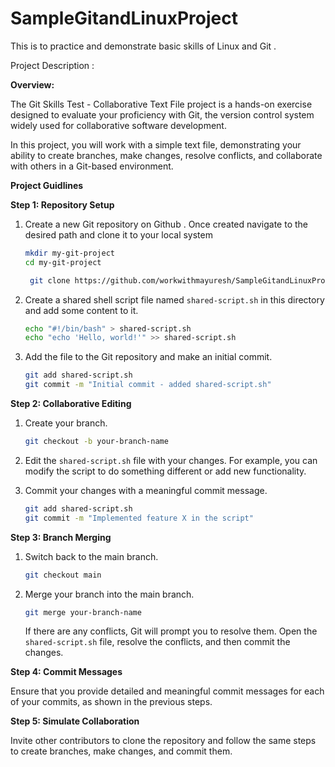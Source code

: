 # SampleGitandLinuxProject
This is to practice and demonstrate basic skills of Linux and Git .

Project Description :

**Overview:**

The Git Skills Test - Collaborative Text File project is a hands-on exercise designed to evaluate your proficiency with Git, the version control system widely used for collaborative software development. 

In this project, you will work with a simple text file, 
demonstrating your ability to create branches, make changes, resolve conflicts, and collaborate with others in a Git-based environment.



**Project Guidlines**

**Step 1: Repository Setup**

1. Create a new Git repository on Github .
   Once created navigate to the desired path and clone it to your local system

   ```bash
   mkdir my-git-project
   cd my-git-project
   ```

   ```bash
    git clone https://github.com/workwithmayuresh/SampleGitandLinuxProject.git

   ```



2. Create a shared shell script file named `shared-script.sh` in this directory and add some content to it.

   ```bash
   echo "#!/bin/bash" > shared-script.sh
   echo "echo 'Hello, world!'" >> shared-script.sh
   ```

3. Add the file to the Git repository and make an initial commit.

   ```bash
   git add shared-script.sh
   git commit -m "Initial commit - added shared-script.sh"
   ```

**Step 2: Collaborative Editing**

1. Create your branch.

   ```bash
   git checkout -b your-branch-name
   ```

2. Edit the `shared-script.sh` file with your changes. For example, you can modify the script to do something different or add new functionality.

3. Commit your changes with a meaningful commit message.

   ```bash
   git add shared-script.sh
   git commit -m "Implemented feature X in the script"
   ```

**Step 3: Branch Merging**

1. Switch back to the main branch.

   ```bash
   git checkout main
   ```

2. Merge your branch into the main branch.

   ```bash
   git merge your-branch-name
   ```

   If there are any conflicts, Git will prompt you to resolve them. Open the `shared-script.sh` file, resolve the conflicts, and then commit the changes.

**Step 4: Commit Messages**

Ensure that you provide detailed and meaningful commit messages for each of your commits, as shown in the previous steps.

**Step 5: Simulate Collaboration**

Invite other contributors to clone the repository and follow the same steps to create branches, make changes, and commit them.


